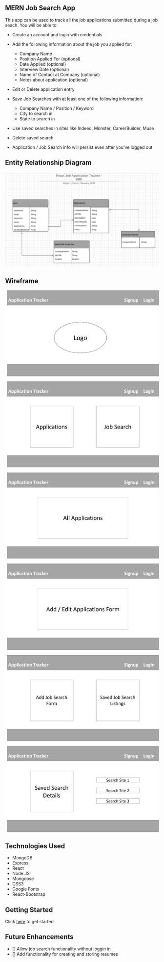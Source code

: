 ## MERN Job Search App

This app can be used to track all the job applications submitted during a job seach.  You will be able to:
* Create an account and login with credentials 

* Add the following information about the job you applied for:
  * Company Name
  * Position Applied For (optional)
  * Date Applied (optional)
  * Interview Date (optional)
  * Name of Contact at Company (optional)
  * Notes about application (optional)
* Edit or Delete application entry

* Save Job Searches with at least one of the following information:
  * Company Name / Position / Keyword
  * City to search in 
  * State to search in 
* Use saved searches in sites like Indeed, Monster, CareerBuilder, Muse
* Delete saved search

* Application / Job Search info will persist even after you've logged out

## Entity Relationship Diagram
![ERD Screenshot - 1 User can have Many Applications](./public/Project3_ERD.jpg) 

## Wireframe
![Home Screen Wireframe](./public/homePage.png) 

![User Dashboard Wireframe](./public/dashboard.png) 

![Application Listings Screen Wireframe](./public/allApplications.png) 

![Application Add / Edit Screen Wireframe](./public/AddEditApplications.png) 

![Job Search Landing Page Wireframe](./public/JobSearchLanding.png) 

![Saved Job Search Page Wireframe](./public/SavedJobSearch.png) 

## Technologies Used
* MongoDB
* Express
* React
* Node.JS
* Mongoose
* CSS3
* Google Fonts
* React-Bootstrap

## Getting Started
Click [here](https://mern-job-search-tracker.netlify.app/) to get started. 
 

## Future Enhancements
- [] Allow job search functionality without loggin in
- [] Add functionality for creating and storing resumes
